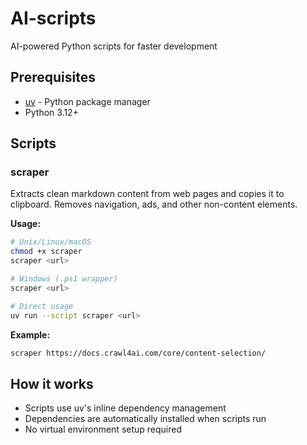 # AI-scripts
AI-powered Python scripts for faster development

## Prerequisites
- [uv](https://docs.astral.sh/uv/) - Python package manager
- Python 3.12+

## Scripts

### scraper
Extracts clean markdown content from web pages and copies it to clipboard. Removes navigation, ads, and other non-content elements.

**Usage:**
```bash
# Unix/Linux/macOS
chmod +x scraper
scraper <url>

# Windows (.ps1 wrapper)
scraper <url>

# Direct usage
uv run --script scraper <url>
```

**Example:**
```bash
scraper https://docs.crawl4ai.com/core/content-selection/
```


## How it works
- Scripts use uv's inline dependency management
- Dependencies are automatically installed when scripts run
- No virtual environment setup required